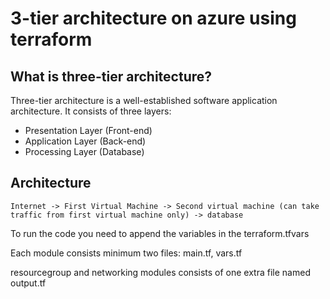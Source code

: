 # 3-tier architecture on azure using terraform

## What is three-tier architecture?
Three-tier architecture is a well-established software application architecture.
It consists of three layers:
- Presentation Layer (Front-end)
- Application Layer (Back-end)
- Processing Layer (Database)

## Architecture
    Internet -> First Virtual Machine -> Second virtual machine (can take traffic from first virtual machine only) -> database 

To run the code you need to append the variables in the terraform.tfvars

Each module consists minimum two files: main.tf, vars.tf

resourcegroup and networking modules consists of one extra file named output.tf